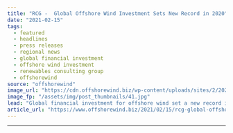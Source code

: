```yaml
---
title: "RCG -  Global Offshore Wind Investment Sets New Record in 2020"
date: "2021-02-15"
tags: 
  - featured
  - headlines
  - press releases
  - regional news
  - global financial investment
  - offshore wind investment
  - renewables consulting group
  - offshorewind
source: "offshorewind"
image_url: "https://cdn.offshorewind.biz/wp-content/uploads/sites/2/2021/02/15132003/RCG-Global-Offshore-Wind-Investment-Sets-New-Record-in-2020.jpg"
image_fp: "/assets/img/post_thumbnails/41.jpg"
lead: "Global financial investment for offshore wind set a new record in 2020 with USD"
article_url: "https://www.offshorewind.biz/2021/02/15/rcg-global-offshore-wind-investment-sets-new-record-in-2020/"
---
```


---

